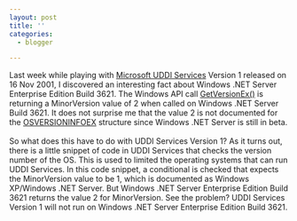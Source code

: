 ```yaml
---
layout: post
title: ''
categories:
  - blogger

---
```


Last week while playing with <a href="http://www.microsoft.com/downloads/release.asp?ReleaseID=34009">Microsoft UDDI Services</a> Version 1 released on 16 Nov 2001, I discovered an interesting fact about Windows .NET Server Enterprise Edition Build 3621.  The Windows API call <a href="http://msdn.microsoft.com/library/default.asp?url=/library/en-us/sysinfo/sysinfo_49iw.asp">GetVersionEx()</a> is returning a MinorVersion value of 2 when called on Windows .NET Server Build 3621.  It does not surprise me that the value 2 is not documented for the <a href="http://msdn.microsoft.com/library/default.asp?url=/library/en-us/sysinfo/sysinfo_1o1e.asp">OSVERSIONINFOEX</a> structure since Windows .NET Server is still in beta.
<br />
<br />So what does this have to do with UDDI Services Version 1?  As it turns out, there is a little snippet of code in UDDI Services that checks the version number of the OS.  This is used to limited the operating systems that can run UDDI Services.  In this code snippet, a conditional is checked that expects the MinorVersion value to be 1, which is documented as Windows XP/Windows .NET Server.  But Windows .NET Server Enterprise Edition Build 3621 returns the value 2 for MinorVersion.  See the problem?  UDDI Services Version 1 will not run on Windows .NET Server Enterprise Edition Build 3621.
<br />

